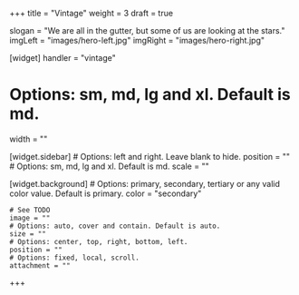 +++
title = "Vintage"
weight = 3
draft = true

slogan = "We are all in the gutter, but some of us are looking at the stars."
imgLeft = "images/hero-left.jpg"
imgRight = "images/hero-right.jpg"

[widget]
  handler = "vintage"
    
  # Options: sm, md, lg and xl. Default is md.
  width = ""

  [widget.sidebar]
    # Options: left and right. Leave blank to hide.
    position = ""
    # Options: sm, md, lg and xl. Default is md.
    scale = ""
    
  [widget.background]
    # Options: primary, secondary, tertiary or any valid color value. Default is primary.
    color = "secondary"
    
    # See TODO
    image = ""
    # Options: auto, cover and contain. Default is auto.
    size = ""
    # Options: center, top, right, bottom, left.
    position = ""
    # Options: fixed, local, scroll.
    attachment = ""
+++
